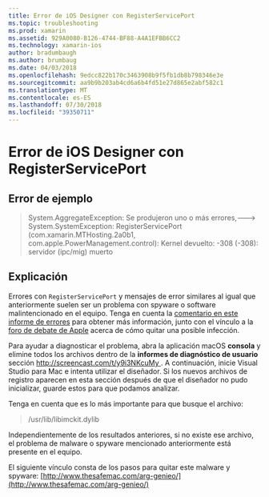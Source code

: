 ```yaml
---
title: Error de iOS Designer con RegisterServicePort
ms.topic: troubleshooting
ms.prod: xamarin
ms.assetid: 929A0080-B126-4744-BF88-A4A1EFBB6CC2
ms.technology: xamarin-ios
author: bradumbaugh
ms.author: brumbaug
ms.date: 04/03/2018
ms.openlocfilehash: 9edcc822b170c3463908b9f5fb1db8b798346e3e
ms.sourcegitcommit: aa9b9b203ab4cd6a6b4fd51e27d865e2abf582c1
ms.translationtype: MT
ms.contentlocale: es-ES
ms.lasthandoff: 07/30/2018
ms.locfileid: "39350711"
---
```

# <a name="ios-designer-error-with-registerserviceport"></a>Error de iOS Designer con RegisterServicePort

## <a name="sample-error"></a>Error de ejemplo
> System.AggregateException: Se produjeron uno o más errores,---> System.SystemException: RegisterServicePort (com.xamarin.MTHosting.2a0b1, com.apple.PowerManagement.control): Kernel devuelto: -308 (-308): servidor (ipc/mig) muerto

## <a name="explanation"></a>Explicación
Errores con `RegisterServicePort` y mensajes de error similares al igual que anteriormente suelen ser un problema con spyware o software malintencionado en el equipo. Tenga en cuenta la [comentario en este informe de errores](https://bugzilla.xamarin.com/show_bug.cgi?id=21907#c4) para obtener más información, junto con el vínculo a la [foro de debate de Apple](https://discussions.apple.com/thread/5596008) acerca de cómo quitar una posible infección. 

Para ayudar a diagnosticar el problema, abra la aplicación macOS **consola** y elimine todos los archivos dentro de la **informes de diagnóstico de usuario** sección [ http://screencast.com/t/y9i3NKcuMy ](http://screencast.com/t/y9i3NKcuMy). A continuación, inicie Visual Studio para Mac e intenta utilizar el diseñador. Si los nuevos archivos de registro aparecen en esta sección después de que el diseñador no pudo inicializar, guarde estos para que podamos analizar.  

Tenga en cuenta que es lo más importante para que busque el archivo: 
> /usr/lib/libimckit.dylib

Independientemente de los resultados anteriores, si no existe ese archivo, el problema de malware o spyware mencionado anteriormente está presente en el equipo.  

El siguiente vínculo consta de los pasos para quitar este malware y spyware: [http://www.thesafemac.com/arg-genieo/](http://www.thesafemac.com/arg-genieo/)  

